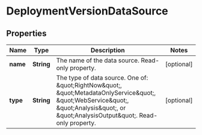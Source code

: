 
# DeploymentVersionDataSource

## Properties
Name | Type | Description | Notes
------------ | ------------- | ------------- | -------------
**name** | **String** | The name of the data source. Read-only property. |  [optional]
**type** | **String** | The type of data source. One of: \&quot;RightNow\&quot;, \&quot;MetadataOnlyService\&quot;, \&quot;WebService\&quot;, \&quot;Analysis\&quot;, or \&quot;AnalysisOutput\&quot;. Read-only property. |  [optional]



